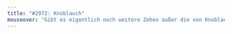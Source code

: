 ```yaml
---
title: "#2972: Knoblauch"
mouseover: "Gibt es eigentlich noch weitere Zehen außer die von Knoblauch und Füßen? Toleranzehen?"
---
```


